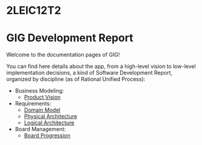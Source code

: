 # 2LEIC12T2

# GIG Development Report

Welcome to the documentation pages of GIG!

You can find here details about the app, from a high-level vision to low-level implementation decisions, a kind of Software Development Report, organized by discipline (as of Rational Unified Process):
- Business Modeling:
  - [Product Vision](https://github.com/FEUP-LEIC-ES-2022-23/2LEIC12T2/blob/master/docs/ProductVision.md)
- Requirements:
  - [Domain Model](https://github.com/FEUP-LEIC-ES-2022-23/2LEIC12T2/blob/master/docs/DomainModel.md)
  - [Physical Architecture](https://github.com/FEUP-LEIC-ES-2022-23/2LEIC12T2/blob/master/docs/PhysicalArchitecture.md)
  - [Logical Architecture](https://github.com/FEUP-LEIC-ES-2022-23/2LEIC12T2/blob/master/docs/LogicalArchitecture.md)
- Board Management:
  - [Board Progression](https://github.com/FEUP-LEIC-ES-2022-23/2LEIC12T2/blob/master/docs/Management.md)
<br></br>


